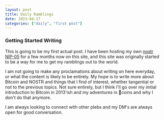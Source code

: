 ```yaml
---
layout: post
title: Daily Ramblings
date: 2023-04-17
categories: ["daily", "first post"]
---
```


### Getting Started Writing

This is going to be my first actual post. I have been hosting my own [nostr NIP-05](https://github.com/nostr-protocol/nips/blob/master/05.md) for a few months now on this site, and this site was originally started to be a way for me to get my ramblings out to the world. 

I am not going to make any proclamations about writing on here everyday, or what the content is likely to be entirely. 
My hope is to write more about Bitcoin and NOSTR and things that I find of interest, whether tangential or not to the previous topics. Not sure entirely, but I think I'll go over my initial introduction to Bitcoin in 2013'ish and my adventures in  💩coins and why I don't do that anymore. 

I am always looking to connect with other plebs and my DM's are always open for good conversation. 

